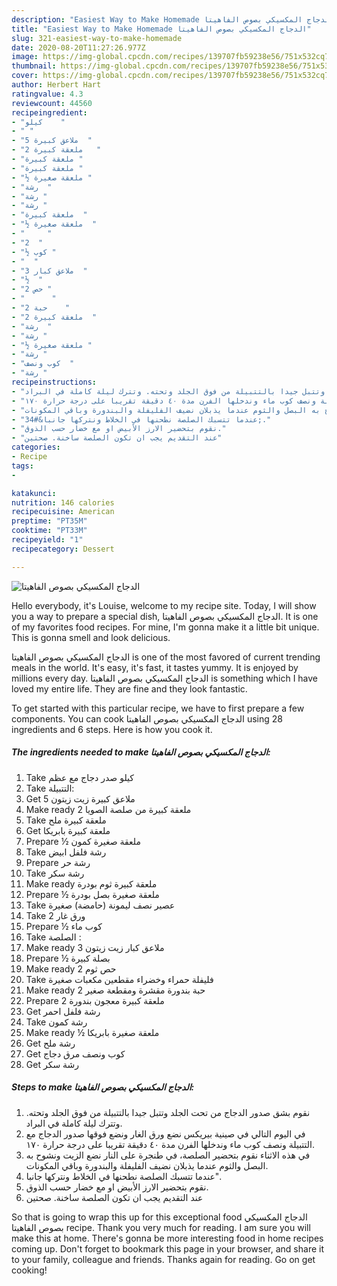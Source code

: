 ```yaml
---
description: "Easiest Way to Make Homemade الدجاج المكسيكي بصوص الفاهيتا"
title: "Easiest Way to Make Homemade الدجاج المكسيكي بصوص الفاهيتا"
slug: 321-easiest-way-to-make-homemade
date: 2020-08-20T11:27:26.977Z
image: https://img-global.cpcdn.com/recipes/139707fb59238e56/751x532cq70/الصورة-الرئيسية-لوصفةالدجاج-المكسيكي-بصوص-الفاهيتا.jpg
thumbnail: https://img-global.cpcdn.com/recipes/139707fb59238e56/751x532cq70/الصورة-الرئيسية-لوصفةالدجاج-المكسيكي-بصوص-الفاهيتا.jpg
cover: https://img-global.cpcdn.com/recipes/139707fb59238e56/751x532cq70/الصورة-الرئيسية-لوصفةالدجاج-المكسيكي-بصوص-الفاهيتا.jpg
author: Herbert Hart
ratingvalue: 4.3
reviewcount: 44560
recipeingredient:
- "كيلو    "
- " "
- "5 ملاعق كبيرة  "
- "2 ملعقة كبيرة   "
- "ملعقة كبيرة "
- "ملعقة كبيرة "
- "½ ملعقة صغيرة "
- "رشة  "
- "رشة "
- "رشة "
- "ملعقة كبيرة  "
- "½ ملعقة صغيرة  "
- "     "
- "2  "
- "½ كوب "
- "  "
- "3 ملاعق كبار  "
- "½  "
- "2 حص "
- "      "
- "2 حبة    "
- "2 ملعقة كبيرة  "
- "رشة  "
- "رشة "
- "½ ملعقة صغيرة "
- "رشة "
- "كوب ونصف  "
- "رشة "
recipeinstructions:
- "نقوم بشق صدور الدجاج من تحت الجلد وتتبل جيدا بالتتبيلة من فوق الجلد وتحته. وتترك ليلة كاملة في البراد."
- "في اليوم التالي في صينية بيريكس نضع ورق الغار ونضع فوقها صدور الدجاج مع التتبيلة ونصف كوب ماء وندخلها الفرن مدة ٤٠ دقيقة تقريبا على درجة حرارة ١٧٠."
- "في هذه الاثناء نقوم بتحضير الصلصة، في طنجرة على النار نضع الزيت ونشوح به البصل والثوم عندما يذبلان نضيف الفليفلة والبندورة وباقي المكونات."
- "عندما تتسبك الصلصة نطحنها في الخلاط ونتركها جانبا&#34;."
- "نقوم بتحضير الارز الأبيض او مع خضار حسب الذوق."
- "عند التقديم يجب ان تكون الصلصة ساخنة. صحتين"
categories:
- Recipe
tags:
- 

katakunci:  
nutrition: 146 calories
recipecuisine: American
preptime: "PT35M"
cooktime: "PT33M"
recipeyield: "1"
recipecategory: Dessert

---
```



![الدجاج المكسيكي بصوص الفاهيتا](https://img-global.cpcdn.com/recipes/139707fb59238e56/751x532cq70/الصورة-الرئيسية-لوصفةالدجاج-المكسيكي-بصوص-الفاهيتا.jpg)

Hello everybody, it's Louise, welcome to my recipe site. Today, I will show you a way to prepare a special dish, الدجاج المكسيكي بصوص الفاهيتا. It is one of my favorites food recipes. For mine, I'm gonna make it a little bit unique. This is gonna smell and look delicious.

الدجاج المكسيكي بصوص الفاهيتا is one of the most favored of current trending meals in the world. It's easy, it's fast, it tastes yummy. It is enjoyed by millions every day. الدجاج المكسيكي بصوص الفاهيتا is something which I have loved my entire life. They are fine and they look fantastic.




To get started with this particular recipe, we have to first prepare a few components. You can cook الدجاج المكسيكي بصوص الفاهيتا using 28 ingredients and 6 steps. Here is how you cook it.

<!--inarticleads1-->

##### The ingredients needed to make الدجاج المكسيكي بصوص الفاهيتا:

1. Take كيلو صدر دجاج مع عظم
1. Take  التتبيلة:
1. Get 5 ملاعق كبيرة زيت زيتون
1. Make ready 2 ملعقة كبيرة من صلصة الصويا
1. Take ملعقة كبيرة ملح
1. Get ملعقة كبيرة بابريكا
1. Prepare ½ ملعقة صغيرة كمون
1. Take رشة فلفل ابيض
1. Prepare رشة حر
1. Take رشة سكر
1. Make ready ملعقة كبيرة ثوم بودرة
1. Prepare ½ ملعقة صغيرة بصل بودرة
1. Take  عصير نصف ليمونة (حامضة) صغيرة
1. Take 2 ورق غار
1. Prepare ½ كوب ماء
1. Take  الصلصة :
1. Make ready 3 ملاعق كبار زيت زيتون
1. Prepare ½ بصلة كبيرة
1. Make ready 2 حص ثوم
1. Take  فليفلة حمراء وخضراء مقطعين مكعبات صغيرة
1. Make ready 2 حبة بندورة مقشرة ومقطعة صغير
1. Prepare 2 ملعقة كبيرة معجون بندورة
1. Get رشة فلفل احمر
1. Take رشة كمون
1. Make ready ½ ملعقة صغيرة بابريكا
1. Get رشة ملح
1. Get كوب ونصف مرق دجاج
1. Get رشة سكر




<!--inarticleads2-->

##### Steps to make الدجاج المكسيكي بصوص الفاهيتا:

1. نقوم بشق صدور الدجاج من تحت الجلد وتتبل جيدا بالتتبيلة من فوق الجلد وتحته. وتترك ليلة كاملة في البراد.
1. في اليوم التالي في صينية بيريكس نضع ورق الغار ونضع فوقها صدور الدجاج مع التتبيلة ونصف كوب ماء وندخلها الفرن مدة ٤٠ دقيقة تقريبا على درجة حرارة ١٧٠.
1. في هذه الاثناء نقوم بتحضير الصلصة، في طنجرة على النار نضع الزيت ونشوح به البصل والثوم عندما يذبلان نضيف الفليفلة والبندورة وباقي المكونات.
1. عندما تتسبك الصلصة نطحنها في الخلاط ونتركها جانبا&#34;.
1. نقوم بتحضير الارز الأبيض او مع خضار حسب الذوق.
1. عند التقديم يجب ان تكون الصلصة ساخنة. صحتين




So that is going to wrap this up for this exceptional food الدجاج المكسيكي بصوص الفاهيتا recipe. Thank you very much for reading. I am sure you will make this at home. There's gonna be more interesting food in home recipes coming up. Don't forget to bookmark this page in your browser, and share it to your family, colleague and friends. Thanks again for reading. Go on get cooking!
